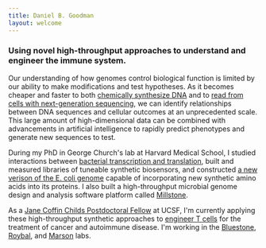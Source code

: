 ```yaml
---
title: Daniel B. Goodman
layout: welcome
---
```

### Using novel high-throughput approaches to understand and engineer the immune system.

Our understanding of how genomes control biological function is limited by our ability to make modifications and test hypotheses. As it becomes cheaper and faster to both [chemically synthesize DNA](http://www.nature.com/nmeth/journal/v11/n5/abs/nmeth.2918.html) and to [read from cells with next-generation sequencing](https://www.nature.com/articles/nbt.2421), we can identify relationships between DNA sequences and cellular outcomes at an unprecedented scale. This large amount of high-dimensional data can be combined with advancements in artificial intelligence to rapidly predict phenotypes and generate new sequences to test.

During my PhD in George Church's lab at Harvard Medical School, I studied interactions between [bacterial transcription and translation](https://www.ncbi.nlm.nih.gov/pubmed/24072823), built and measured libraries of tuneable synthetic biosensors, and constructed [a new verison of the E. coli genome](https://www.ncbi.nlm.nih.gov/pubmed/24136966) capable of incorporating new synthetic amino acids into its proteins. I also built a high-throughput microbial genome design and analysis software platform called [Millstone](https://churchlab.github.io/millstone/).

As a [Jane Coffin Childs Postdoctoral Fellow](http://www.jccfund.org/) at UCSF, I'm currently applying these high-throughput synthetic approaches to [engineer T cells](https://www.nature.com/nature/journal/v545/n7655/full/nature22395.html) for the treatment of cancer and autoimmune disease. I'm working in the [Bluestone](https://bluestonelab.ucsf.edu/people), [Roybal](https://www.roybal-lab.org/people/), and [Marson](http://marsonlab.ucsf.edu/) labs.